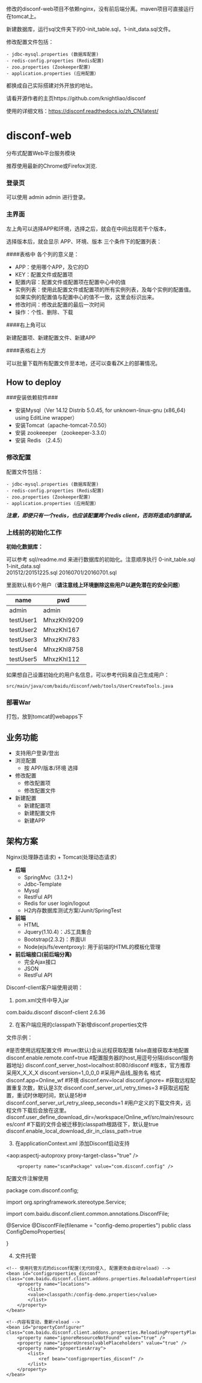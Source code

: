 修改的disconf-web项目不依赖nginx，没有前后端分离。maven项目可直接运行在tomcat上。

新建数据库，运行sql文件夹下的0-init_table.sql，1-init_data.sql文件。

修改配置文件包括：

	- jdbc-mysql.properties (数据库配置)
	- redis-config.properties (Redis配置)
	- zoo.properties (Zookeeper配置)
	- application.properties (应用配置）

都换成自己实际搭建对外开放的地址。

请看开源作者的主页https://github.com/knightliao/disconf 

使用的详细文档：https://disconf.readthedocs.io/zh_CN/latest/

disconf-web 
===========

分布式配置Web平台服务模块

推荐使用最新的Chrome或Firefox浏览.

### 登录页 ###

可以使用 admin   admin 进行登录。

### 主界面 ###
左上角可以选择APP和环境，选择之后，就会在中间出现若干个版本，

选择版本后，就会显示 APP、环境、版本 三个条件下的配置列表：

####表格中 各个列的意义是：

- APP：使用哪个APP，及它的ID
- KEY：配置文件或配置项
- 配置内容：配置文件或配置项在配置中心中的值
- 实例列表：使用此配置文件或配置项的所有实例列表，及每个实例的配置值。如果实例的配置值与配置中心的值不一致，这里会标识出来。
- 修改时间：修改此配置的最后一次时间 
- 操作：个性、删除、下载

####右上角可以

新建配置项、新建配置文件、新建APP

####表格右上方 

可以批量下载所有配置文件至本地，还可以查看ZK上的部署情况。

## How to deploy ##

###安装依赖软件###

- 安装Mysql（Ver 14.12 Distrib 5.0.45, for unknown-linux-gnu (x86_64) using  EditLine wrapper）
- 安装Tomcat（apache-tomcat-7.0.50）
- 安装 zookeeeper （zookeeper-3.3.0）
- 安装 Redis （2.4.5）

### 修改配置 ###
配置文件包括：

	- jdbc-mysql.properties (数据库配置)
	- redis-config.properties (Redis配置)
	- zoo.properties (Zookeeper配置)
	- application.properties (应用配置）

***注意，即使只有一个redis，也应该配置两个redis client，否则将造成内部错误。***

### 上线前的初始化工作 ###

**初始化数据库：**

可以参考 sql/readme.md 来进行数据库的初始化。注意顺序执行
0-init_table.sql        
1-init_data.sql         
201512/20151225.sql
20160701/20160701.sql

里面默认有6个用户（**请注意线上环境删除这些用户以避免潜在的安全问题**）

name | pwd
------- | -------
admin | admin
testUser1 | MhxzKhl9209
testUser2 | MhxzKhl167
testUser3 | MhxzKhl783
testUser4 | MhxzKhl8758
testUser5 | MhxzKhl112

如果想自己设置初始化的用户名信息，可以参考代码来自己生成用户：

    src/main/java/com/baidu/disconf/web/tools/UserCreateTools.java

### 部署War ###
打包，放到tomcat的webapps下

## 业务功能 ##

- 支持用户登录/登出
- 浏览配置
	- 按 APP/版本/环境 选择
- 修改配置
	- 修改配置项
	- 修改配置文件
- 新建配置
	- 新建配置项
	- 新建配置文件
	- 新建APP

## 架构方案 ##

Nginx(处理静态请求) + Tomcat(处理动态请求）

- **后端**
    - SpringMvc（3.1.2+)
    - Jdbc-Template
    - Mysql
    - RestFul API
    - Redis for user login/logout
    - H2内存数据库测试方案/Junit/SpringTest
- **前端**
    - HTML
    - Jquery(1.10.4)：JS工具集合
    - Bootstrap(2.3.2)：界面UI
    - Node(ejs/fs/eventproxy): 用于前端的HTML的模板化管理
- **前后端接口(前后端分离)**
    - 完全Ajax接口
    - JSON
    - RestFul API


Disconf-client客户端使用说明：


1.	pom.xml文件中导入jar

<dependency>
	<groupId>com.baidu.disconf</groupId>
	<artifactId>disconf-client</artifactId>
	<version>2.6.36</version>
</dependency>


2.	在客户端应用的classpath下新增disconf.properties文件

文件示例：

#是否使用远程配置文件
#true(默认)会从远程获取配置 false直接获取本地配置
disconf.enable.remote.conf=true
#配置服务器的host,用逗号分隔(disconf服务器地址)
disconf.conf_server_host=localhost:8080/disconf
#版本，官方推荐采用X_X_X_X
disconf.version=1_0_0_0
#采用产品线_服务名 格式
disconf.app=Online_wf
#环境
disconf.env=local
disconf.ignore=
#获取远程配置重复次数，默认是3次
disconf.conf_server_url_retry_times=3
#获取远程配置，重试时休眠时间，默认是5秒#
disconf.conf_server_url_retry_sleep_seconds=1
#用户定义的下载文件夹，远程文件下载后会放在这里。
disconf.user_define_download_dir=/workspace/Online_wf/src/main/resources/conf
#下载的文件会被迁移到classpath根路径下，默认是true
disconf.enable_local_download_dir_in_class_path=true


3.	在applicationContext.xml 添加Disconf启动支持

<aop:aspectj-autoproxy proxy-target-class="true" /> 

<!-- 使用disconf必须添加以下配置 -->
<bean id="disconfMgrBean" class="com.baidu.disconf.client.DisconfMgrBean"
destroy-method="destroy">
<!--disconf配置对象扫描包,scanPackage是扫描标注了disconf注解类所在包路径 -->
		<property name="scanPackage" value="com.disconf.config" />
</bean>

<bean id="disconfMgrBean2" class="com.baidu.disconf.client.DisconfMgrBeanSecond"
		init-method="init" destroy-method="destroy">
</bean>


配置文件注解使用

package com.disconf.config;

import org.springframework.stereotype.Service;

import com.baidu.disconf.client.common.annotations.DisconfFile;

@Service
@DisconfFile(filename = "config-demo.properties")
public class ConfigDemoProperties{

}


4.	文件托管

<!--需要拉取更新的文件 -->  
	<!-- 使用托管方式的disconf配置(无代码侵入, 配置更改会自动reload) -->
	<bean id="configproperties_disconf"		class="com.baidu.disconf.client.addons.properties.ReloadablePropertiesFactoryBean">
		<property name="locations">
			<list>
			<value>classpath:/config-demo.properties</value>       		
			</list>
		</property>
	</bean>

	<!--内容有变动，重新reload -->
	<bean id="propertyConfigurer"		class="com.baidu.disconf.client.addons.properties.ReloadingPropertyPlaceholderConfigurer">
		<property name="ignoreResourceNotFound" value="true" />
		<property name="ignoreUnresolvablePlaceholders" value="true" />
		<property name="propertiesArray">
			<list>
				<ref bean="configproperties_disconf" />
			</list>
		</property>
	</bean>




